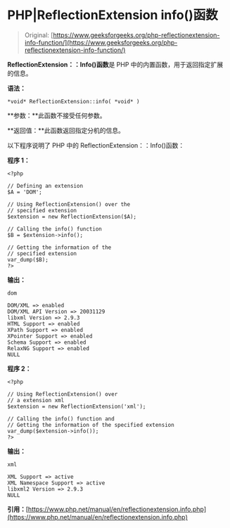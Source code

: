 # PHP|ReflectionExtension info()函数

> Original: [https://www.geeksforgeeks.org/php-reflectionextension-info-function/](https://www.geeksforgeeks.org/php-reflectionextension-info-function/)

**ReflectionExtension：：Info()函数**是 PHP 中的内置函数，用于返回指定扩展的信息。

**语法：**

```
*void* ReflectionExtension::info( *void* )
```

**参数：**此函数不接受任何参数。

**返回值：**此函数返回指定分机的信息。

以下程序说明了 PHP 中的 ReflectionExtension：：Info()函数：

**程序 1：**

```
<?php

// Defining an extension
$A = 'DOM';

// Using ReflectionExtension() over the 
// specified extension
$extension = new ReflectionExtension($A);

// Calling the info() function
$B = $extension->info();

// Getting the information of the
// specified extension
var_dump($B);
?>
```

**输出：**

```
dom

DOM/XML => enabled
DOM/XML API Version => 20031129
libxml Version => 2.9.3
HTML Support => enabled
XPath Support => enabled
XPointer Support => enabled
Schema Support => enabled
RelaxNG Support => enabled
NULL

```

**程序 2：**

```
<?php

// Using ReflectionExtension() over 
// a extension xml
$extension = new ReflectionExtension('xml');

// Calling the info() function and
// Getting the information of the specified extension
var_dump($extension->info());
?>
```

**输出：**

```
xml

XML Support => active
XML Namespace Support => active
libxml2 Version => 2.9.3
NULL

```

**引用：**[https://www.php.net/manual/en/reflectionextension.info.php](https://www.php.net/manual/en/reflectionextension.info.php)